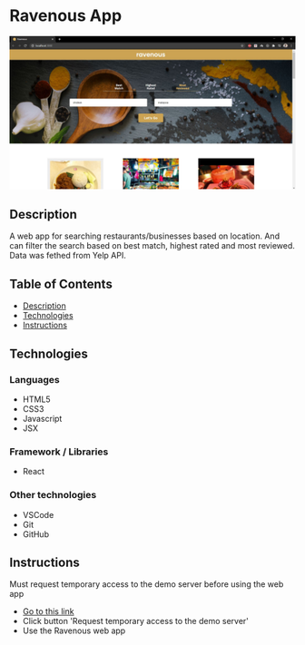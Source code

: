 # Ravenous App

![demo](./demo.JPG)

## Description

A web app for searching restaurants/businesses based on location. And can filter the search based on best match, highest rated and most reviewed. Data was fethed from Yelp API.

## Table of Contents

* [Description](#description)
* [Technologies](#technologies)
* [Instructions](#instructions)

## Technologies

### Languages

* HTML5
* CSS3
* Javascript
* JSX

### Framework / Libraries

* React

### Other technologies

* VSCode
* Git
* GitHub

## Instructions

Must request temporary access to the demo server before using the web app

* [Go to this link](https://cors-anywhere.herokuapp.com/corsdemo)
* Click button 'Request temporary access to the demo server'
* Use the Ravenous web app